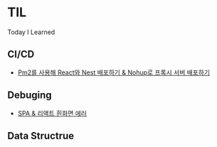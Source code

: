 # TIL
Today I Learned
<br/>

## CI/CD

* [Pm2를 사용해 React와 Nest 배포하기 & Nohup로 프록시 서버 배포하기](https://github.com/happyjamy/TIL/blob/main/deploy.md)

## Debuging

* [SPA & 리액트 흰화면 에러](https://github.com/happyjamy/TIL/blob/main/deploy_error.md)

## Data Structrue

